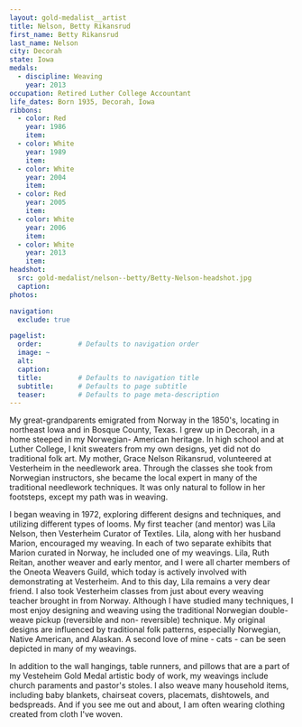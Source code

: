 ```yaml
---
layout: gold-medalist__artist
title: Nelson, Betty Rikansrud
first_name: Betty Rikansrud
last_name: Nelson
city: Decorah 
state: Iowa
medals: 
  - discipline: Weaving
    year: 2013
occupation: Retired Luther College Accountant
life_dates: Born 1935, Decorah, Iowa
ribbons:
  - color: Red
    year: 1986
    item: 
  - color: White
    year: 1989
    item: 
  - color: White
    year: 2004
    item: 
  - color: Red
    year: 2005
    item: 
  - color: White
    year: 2006
    item: 
  - color: White
    year: 2013
    item: 
headshot:
  src: gold-medalist/nelson--betty/Betty-Nelson-headshot.jpg
  caption:
photos:

navigation:
  exclude: true

pagelist:
  order:         # Defaults to navigation order  
  image: ~
  alt:
  caption:
  title:         # Defaults to navigation title
  subtitle:      # Defaults to page subtitle
  teaser:        # Defaults to page meta-description  
---
```


My great-grandparents emigrated from Norway in the 1850's, locating in northeast Iowa and in Bosque County, Texas. I grew up in Decorah, in a home steeped in my Norwegian- American heritage. In high school and at Luther College, I knit sweaters from my own designs, yet did not do traditional folk art. My mother, Grace Nelson Rikansrud, volunteered at Vesterheim in the needlework area. Through the classes she took from Norwegian instructors, she became the local expert in many of the traditional needlework techniques. It was only natural to follow in her footsteps, except my path was in weaving.

I began weaving in 1972, exploring different designs and techniques, and utilizing different types of looms. My first teacher (and mentor) was Lila Nelson, then Vesterheim Curator of Textiles. Lila, along with her husband Marion, encouraged my weaving. In each of  two separate exhibits that Marion curated in Norway,  he included one of my weavings. Lila, Ruth Reitan, another weaver and early mentor, and I were all charter members of the Oneota Weavers Guild, which today is actively involved with demonstrating at Vesterheim.  And to this day, Lila remains a very dear friend. I also took Vesterheim classes from just about every weaving teacher brought in from Norway. Although I have studied many techniques, I most enjoy designing and weaving using the traditional Norwegian double-weave pickup (reversible and non- reversible) technique. My original designs are influenced by traditional folk patterns, especially Norwegian, Native American, and Alaskan. A second love of mine - cats - can be seen depicted in many of my weavings.

In addition to the wall hangings, table runners, and pillows that are a part of my Vesteheim Gold Medal artistic body of work, my weavings include church paraments and pastor's stoles. I also weave many household items, including baby blankets, chairseat covers, placemats, dishtowels, and bedspreads. And if you see me out and about, I am often wearing clothing created from cloth I've woven.
